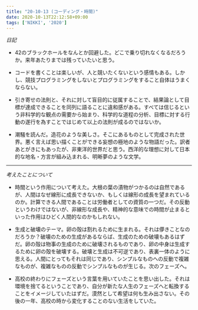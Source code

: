 ```yaml
---
title: "20-10-13 (コーディング・時間)"
date: 2020-10-13T22:12:58+09:00
tags: ['NIKKI', '2020']
---
```

*日記*
- 42のブラックホールをなんとか回避した。どこで乗り切れなくなるだろうか。来年あたりまでは残っていたいと思う。

- コードを書くことは楽しいが、人と競いたくないという感情もある。しかし、競技プログラミングをしないとプログラミングをすること自体はうまくならない。

- 引き寄せの法則と、それに対して盲目的に従属することで、結果論として目標が達成できることを同列に語ることに違和感がある。すべては信じるという非科学的な観点の需要から始まり、科学的な道程の分析、目標に対する行動の遂行を為すことではじめて以上の法則が成るのではないか。

- 潮騒を読んだ。造花のような美しさ。そこにあるものとして完成された世界。悪く言えば思い描くことができる妄想の極地のような物語だった。訳者あとがきにもあったが、非東洋的世界だと思う。西洋的な理想に対して日本的な地名・方言が組み込まれる、明晰夢のような文学。
---
*考えたことについて*

- 時間という作用について考えた。大根の葉の漬物がつかるのは自然であるが、人間はなぜ線形に成長できないか、もしくは線形の成長を望まれているのか。計算できる人間であることは労働者としての資質の一つだ。その反動というわけではないが、非線形な成長や、精神的な意味での時間が止まるといった作用はひどく人間的なのかもしれない。

- 生成と破壊のテーマ。卵の殻は割れるために生まれる。それは儚きことなのだろうか？破壊のための生成があるならば、生成のための破壊もあるはずだ。卵の殻は物事の生成のために破壊されるものであり、卵の中身は生成するために卵の殻を破壊する。破壊と生成は不可逆であり、表裏一体のように思える。人間にとってもそれは同じであり、シンプルなものへの反動で複雑なものが、複雑なものの反動でシンプルなものが生じる。次のフェーズへ。

- 高校の終わりにフェーズという言葉を用いていたことを思い出した。それは環境を捨てるということであり、自分が新たな人生のフェーズへと転換することをイメージしていたはずだ。漠然として希望は何も生み出さない。その後の一年、高校の時から変化することのない生活をしていた。　


